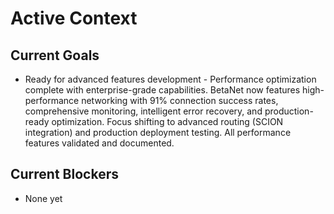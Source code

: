 # Active Context

## Current Goals

- Ready for advanced features development - Performance optimization complete with enterprise-grade capabilities. BetaNet now features high-performance networking with 91% connection success rates, comprehensive monitoring, intelligent error recovery, and production-ready optimization. Focus shifting to advanced routing (SCION integration) and production deployment testing. All performance features validated and documented.

## Current Blockers

- None yet
